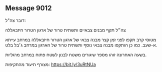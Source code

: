 ## Message 9012

דובר צה"ל:

צה״ל תקף מבנים צבאיים ותשתית טרור של ארגון הטרור חיזבאללה

מטוסי קרב תקפו לפני זמן קצר מבנה צבאי של ארגון הטרור חיזבאללה במרחב עייתא א-שעב. כמו כן הותקפו מבנה צבאי נוסף ותשתית טרור של הארגון במרחב ג׳בל בלט.

בשעה האחרונה זוהו מספר שיגורים משטח לבנון לשטח פתוח במרחב מרגליות.

מצורף תיעוד מהתקיפות: https://bit.ly/3uRtNUa

